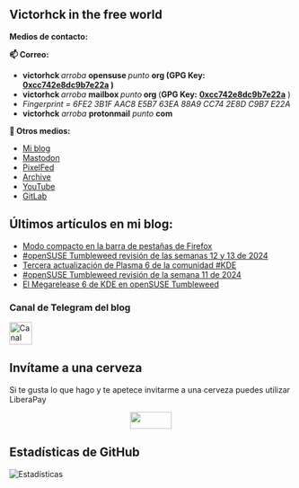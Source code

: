 ## Victorhck in the free world 

<!--
**victorhck/victorhck** is a ✨ _special_ ✨ repository because its `README.md` (this file) appears on your GitHub profile.

Here are some ideas to get you started:

- 🔭 I’m currently working on ...
- 🌱 I’m currently learning ...
- 👯 I’m looking to collaborate on ...
- 🤔 I’m looking for help with ...
- 💬 Ask me about ...
- 📫 How to reach me: ...
- 😄 Pronouns: ...
- ⚡ Fun fact: ...
-->

<strong>Medios de contacto:</strong>

<strong>📫 Correo:</strong>
<ul>
	<li><strong>victorhck </strong><em>arroba </em><strong>opensuse </strong><em>punto</em> <strong>org (GPG Key: <a href="https://keyserver.ubuntu.com/pks/lookup?search=0xcc742e8dc9b7e22a&fingerprint=on&op=index" target="_blank" rel="noopener">0xcc742e8dc9b7e22a</a> )</strong></li>
	<li><strong>victorhck </strong><em>arroba </em><strong>mailbox </strong><em>punto</em><strong> org </strong>(<strong>GPG Key:</strong> <a href="https://keyserver.ubuntu.com/pks/lookup?search=0xcc742e8dc9b7e22a&fingerprint=on&op=index" target="_blank" rel="noopener"><strong>0xcc742e8dc9b7e22a</strong></a> )</li>
	<li><em>Fingerprint = 6FE2 3B1F AAC8 E5B7 63EA 88A9 CC74 2E8D C9B7 E22A</em></li>
	<li><strong>victorhck</strong> <em>arroba</em> <strong>protonmail</strong> <em>punto</em> <strong>com</strong></li>
</ul>

<strong>💬 Otros medios:</strong>
* [Mi blog](https://victorhckinthefreeworld.com)
* [Mastodon](https://mastodon.social/@victorhck)
* [PixelFed](https://pixelfed.social/victorhck)
* [Archive](https://archive.org/details/@victorhck)
* [YouTube](https://www.youtube.com/user/jcwl70/)
* [GitLab](https://gitlab.com/victorhck)

## Últimos artículos en mi blog:
<!-- BLOG-POST-LIST:START -->
- [Modo compacto en la barra de pestañas de Firefox](https://victorhckinthefreeworld.com/2024/04/01/modo-compacto-en-la-barra-de-pestanas-de-firefox/)
- [#openSUSE Tumbleweed revisión de las semanas 12 y 13 de 2024](https://victorhckinthefreeworld.com/2024/03/30/opensuse-tumbleweed-revision-de-las-semanas-12-y-13-de-2024/)
- [Tercera actualización de Plasma 6 de la comunidad #KDE](https://victorhckinthefreeworld.com/2024/03/26/tercera-actualizacion-de-plasma-6-de-la-comunidad-kde/)
- [#openSUSE Tumbleweed revisión de la semana 11 de 2024](https://victorhckinthefreeworld.com/2024/03/15/opensuse-tumbleweed-revision-de-la-semana-11-de-2024/)
- [El Megarelease 6 de KDE en openSUSE Tumbleweed](https://victorhckinthefreeworld.com/2024/03/14/el-megarelease-6-de-kde-en-opensuse-tumbleweed/)
<!-- BLOG-POST-LIST:END -->

### Canal de Telegram del blog
<a href="https://t.me/victorhck">
<img src="https://victorhckinthefreeworld.files.wordpress.com/2020/05/telegram.png" width="40" height="40" alt="Canal de Telegram" />
</a>

## Invítame a una cerveza
Si te gusta lo que hago y te apetece invitarme a una cerveza puedes utilizar LiberaPay
 
<p style="text-align: center;"><a href="https://es.liberapay.com/victorhck/donate" target="_blank" rel="noopener"><img class="aligncenter wp-image-8601 size-full" title="LiberaPay" src="https://victorhckinthefreeworld.files.wordpress.com/2019/12/widgets-victorhck-liberapay.png" alt="" width="74" height="30" /></a></p>

## Estadísticas de GitHub

![Estadísticas](https://github-readme-stats.vercel.app/api/?username=victorhck&count_private=true&theme=tokyonight&showicons=true)

<!--
## Estadísticas de GitHub
<a href="https://github.com/victorhck">
<img align="center" alt="estadísticas de GitHub de Victorhck" src="https://github-readme-stats.codestackr.vercel.app/api?username=victorhck&show_icons=true&hide_border=true&count_private=true&include_all_commits=true&theme=radical" />
</a>

<p>

<a href="https://github.com/victorhck">
  <img align="center" src="https://github-readme-stats.anuraghazra1.vercel.app/api/top-langs/?username=victorhck&layout=compact&theme=radical" />
</a>

-->
